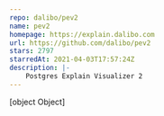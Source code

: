 ```yaml
---
repo: dalibo/pev2
name: pev2
homepage: https://explain.dalibo.com
url: https://github.com/dalibo/pev2
stars: 2797
starredAt: 2021-04-03T17:57:24Z
description: |-
    Postgres Explain Visualizer 2
---
```


[object Object]
